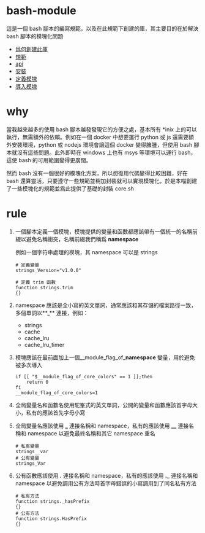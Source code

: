 # bash-module

這是一個 bash 腳本的編寫規範，以及在此規範下創建的庫，其主要目的在於解決 bash 腳本的模塊化問題

* [爲何創建此庫](#why)
* [規範](#rule)
* [api](#api)
* [安裝](#install)
* [定義模塊](#define)
* [導入模塊](#module)

# why 

當我越來越多的使用 bash 腳本越發發現它的方便之處，基本所有 *inix 上的可以執行，無需額外的依賴。例如在一個 docker 中想要運行 python 或 js 還需要額外安裝環境，python 或 nodejs 環境會讓這個 docker 變得臃腫，但使用 bash 腳本就沒有這些問題。此外即時在 windows 上也有 msys 等環境可以運行 bash，這使 bash 的可用範圍變得更廣闊。

然而 bash 沒有一個很好的模塊化方案，所以想復用代碼變得比較困難，好在 bash 還算靈活，只要遵守一些規範並稍加封裝就可以實現模塊化，於是本喵創建了一些模塊化的規範並爲此提供了基礎的封裝 core.sh

# rule

1. 一個腳本定義一個模塊，模塊提供的變量和函數都應該帶有一個統一的名稱前綴以避免名稱衝突，名稱前綴我們稱爲 **namespace**

    例如一個字符串處理的模塊，其 namespace 可以是 strings

    ```
    # 定義變量
    strings_Version="v1.0.0"

    # 定義 trim 函數
    function strings.trim
    {}
    ```
2. namespace 應該是全小寫的英文單詞，通常應該和其存儲的檔案路徑一致，多個單詞以**_** 連接，例如：
    * strings
    * cache
    * cache_lru
    * cache_lru_timer

2. 模塊應該在最前面加上一個__module_flag_of_**namespace** 變量，用於避免被多次導入

    ```
    if [[ "$__module_flag_of_core_colors" == 1 ]];then
        return 0
    fi
    __module_flag_of_core_colors=1
    ```
3. 全局變量名和函數名使用駝峯式的英文單詞，公開的變量和函數應該首字母大小，私有的應該首先字母小寫

4. 全局變量名應該使用 **_** 連接名稱和 namespace，私有的應該使用 **__** 連接名稱和 namespace 以避免最終名稱和其它 namespace 重名

    ```
    # 私有變量
    strings__var
    # 公有變量
    strings_Var
    ```
5. 公有函數應該使用 **.** 連接名稱和 namespace，私有的應該使用 **._** 連接名稱和 namespace 以避免調用公有方法時首字母錯誤的小寫調用到了同名私有方法

    ```
    # 私有方法
    function strings._hasPrefix
    {}
    # 公有方法
    function strings.HasPrefix
    {}
    ```